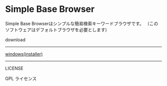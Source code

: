 # Simple Base Browser

Simple Base Browserはシンプルな簡易検索キーワードブラウザです。
（このソフトウェアはデフォルトブラウザを必要とします)

download

  
****

[windows(installer)](./bin/Base.zip)

******

LICENSE

GPL ライセンス

